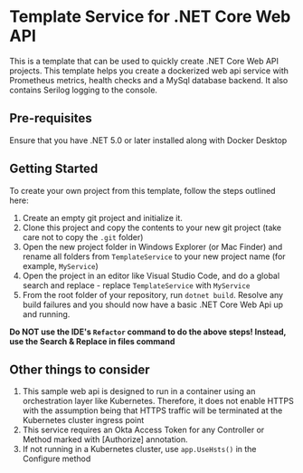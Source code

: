 # Template Service for .NET Core Web API

This is a template that can be used to quickly create .NET Core Web API projects. This template helps you create a dockerized web api service with Prometheus metrics, health checks and a MySql database backend. It also contains Serilog logging to the console.

## Pre-requisites

Ensure that you have .NET 5.0 or later installed along with Docker Desktop

## Getting Started

To create your own project from this template, follow the steps outlined here:

1. Create an empty git project and initialize it.
2. Clone this project and copy the contents to your new git project (take care not to copy the `.git` folder)
3. Open the new project folder in Windows Explorer (or Mac Finder) and rename all folders from `TemplateService` to your new project name (for example, `MyService`)
4. Open the project in an editor like Visual Studio Code, and do a global search and replace - replace `TemplateService` with `MyService`
5. From the root folder of your repository, run `dotnet build`. Resolve any build failures and you should now have a basic .NET Core Web Api up and running.

**Do NOT use the IDE's `Refactor` command to do the above steps! Instead, use the Search & Replace in files command**

## Other things to consider

1. This sample web api is designed to run in a container using an orchestration layer like Kubernetes. Therefore, it does not enable HTTPS with the assumption being that HTTPS traffic will be terminated at the Kubernetes cluster ingress point
2. This service requires an Okta Access Token for any Controller or Method marked with [Authorize] annotation.
3. If not running in a Kubernetes cluster, use `app.UseHsts()` in the Configure method
